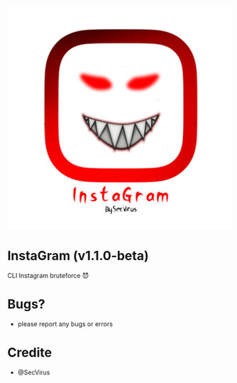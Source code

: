 ![logo](logo/InstaGram4.png)
# InstaGram (v1.1.0-beta)
CLI Instagram bruteforce 😈

# Bugs?
  - please report any bugs or errors

# Credite
  - @SecVirus
